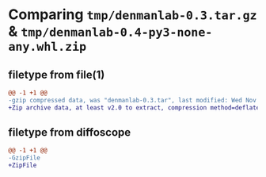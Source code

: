 # Comparing `tmp/denmanlab-0.3.tar.gz` & `tmp/denmanlab-0.4-py3-none-any.whl.zip`

## filetype from file(1)

```diff
@@ -1 +1 @@
-gzip compressed data, was "denmanlab-0.3.tar", last modified: Wed Nov  2 22:25:16 2022, max compression
+Zip archive data, at least v2.0 to extract, compression method=deflate
```

## filetype from diffoscope

```diff
@@ -1 +1 @@
-GzipFile
+ZipFile
```

